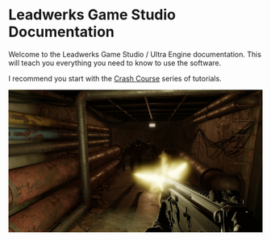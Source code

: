 # Leadwerks Game Studio Documentation

Welcome to the Leadwerks Game Studio / Ultra Engine documentation. This will teach you everything you need to know to use the software.

I recommend you start with the [Crash Course](https://www.leadwerks.com/learn/crashcourse) series of tutorials.

![](https://raw.githubusercontent.com/Leadwerks/Documentation/refs/heads/master/Images/fps.jpg)
